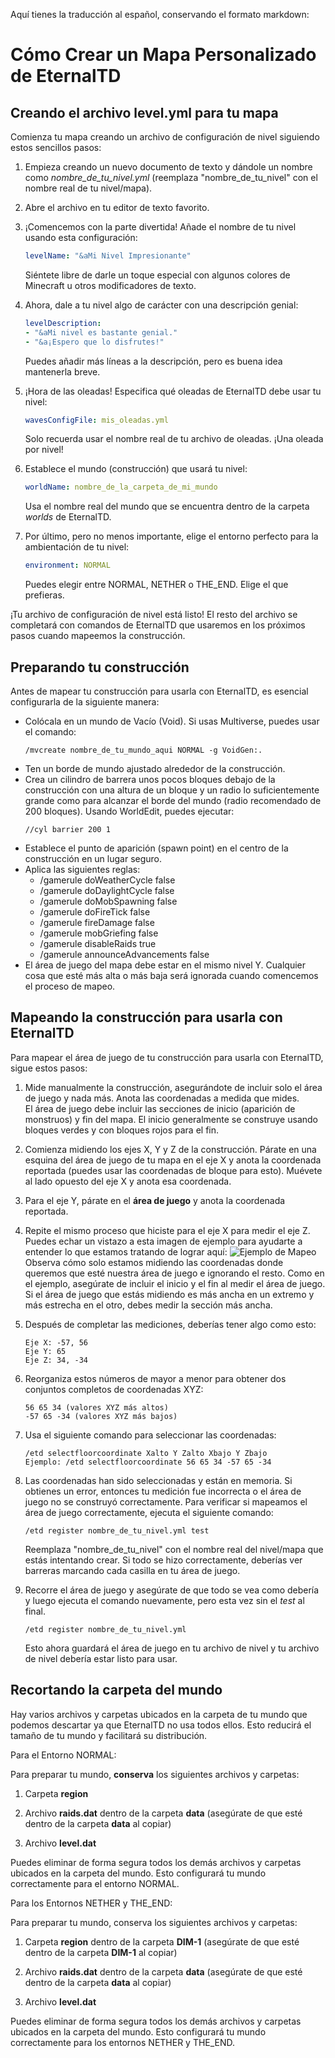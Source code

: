 Aquí tienes la traducción al español, conservando el formato markdown:

# Cómo Crear un Mapa Personalizado de EternalTD

## Creando el archivo level.yml para tu mapa

Comienza tu mapa creando un archivo de configuración de nivel siguiendo estos sencillos pasos:

1.  Empieza creando un nuevo documento de texto y dándole un nombre como *nombre_de_tu_nivel.yml* (reemplaza "nombre_de_tu_nivel" con el nombre real de tu nivel/mapa).

2.  Abre el archivo en tu editor de texto favorito.

3.  ¡Comencemos con la parte divertida! Añade el nombre de tu nivel usando esta configuración:
    ```yaml
    levelName: "&aMi Nivel Impresionante"
    ```
    Siéntete libre de darle un toque especial con algunos colores de Minecraft u otros modificadores de texto.

4.  Ahora, dale a tu nivel algo de carácter con una descripción genial:
    ```yaml
    levelDescription:
    - "&aMi nivel es bastante genial."
    - "&a¡Espero que lo disfrutes!"
    ```
    Puedes añadir más líneas a la descripción, pero es buena idea mantenerla breve.

5.  ¡Hora de las oleadas! Especifica qué oleadas de EternalTD debe usar tu nivel:
    ```yaml
    wavesConfigFile: mis_oleadas.yml
    ```
    Solo recuerda usar el nombre real de tu archivo de oleadas. ¡Una oleada por nivel!

6.  Establece el mundo (construcción) que usará tu nivel:
    ```yaml
    worldName: nombre_de_la_carpeta_de_mi_mundo
    ```
    Usa el nombre real del mundo que se encuentra dentro de la carpeta *worlds* de EternalTD.

7.  Por último, pero no menos importante, elige el entorno perfecto para la ambientación de tu nivel:
    ```yaml
    environment: NORMAL
    ```
    Puedes elegir entre NORMAL, NETHER o THE_END. Elige el que prefieras.

¡Tu archivo de configuración de nivel está listo! El resto del archivo se completará con comandos de EternalTD que usaremos en los próximos pasos cuando mapeemos la construcción.

## Preparando tu construcción
Antes de mapear tu construcción para usarla con EternalTD, es esencial configurarla de la siguiente manera:

-   Colócala en un mundo de Vacío (Void). Si usas Multiverse, puedes usar el comando:
    ```
    /mvcreate nombre_de_tu_mundo_aqui NORMAL -g VoidGen:.
    ```
-   Ten un borde de mundo ajustado alrededor de la construcción.
-   Crea un cilindro de barrera unos pocos bloques debajo de la construcción con una altura de un bloque y un radio lo suficientemente grande como para alcanzar el borde del mundo (radio recomendado de 200 bloques). Usando WorldEdit, puedes ejecutar:
    ```
    //cyl barrier 200 1
    ```
-   Establece el punto de aparición (spawn point) en el centro de la construcción en un lugar seguro.
-   Aplica las siguientes reglas:
    -   /gamerule doWeatherCycle false
    -   /gamerule doDaylightCycle false
    -   /gamerule doMobSpawning false
    -   /gamerule doFireTick false
    -   /gamerule fireDamage false
    -   /gamerule mobGriefing false
    -   /gamerule disableRaids true
    -   /gamerule announceAdvancements false
-   El área de juego del mapa debe estar en el mismo nivel Y. Cualquier cosa que esté más alta o más baja será ignorada cuando comencemos el proceso de mapeo.

## Mapeando la construcción para usarla con EternalTD
Para mapear el área de juego de tu construcción para usarla con EternalTD, sigue estos pasos:

1.  Mide manualmente la construcción, asegurándote de incluir solo el área de juego y nada más. Anota las coordenadas a medida que mides.
    <br>El área de juego debe incluir las secciones de inicio (aparición de monstruos) y fin del mapa. El inicio generalmente se construye usando bloques verdes y con bloques rojos para el fin.

2.  Comienza midiendo los ejes X, Y y Z de la construcción. Párate en una esquina del área de juego de tu mapa en el eje X y anota la coordenada reportada (puedes usar las coordenadas de bloque para esto). Muévete al lado opuesto del eje X y anota esa coordenada.

3.  Para el eje Y, párate en el **área de juego** y anota la coordenada reportada.

4.  Repite el mismo proceso que hiciste para el eje X para medir el eje Z. Puedes echar un vistazo a esta imagen de ejemplo para ayudarte a entender lo que estamos tratando de lograr aquí:
    ![Ejemplo de Mapeo](https://i.imgur.com/IZfh2Nt.jpeg)
    Observa cómo solo estamos midiendo las coordenadas donde queremos que esté nuestra área de juego e ignorando el resto. Como en el ejemplo, asegúrate de incluir el inicio y el fin al medir el área de juego. <br>Si el área de juego que estás midiendo es más ancha en un extremo y más estrecha en el otro, debes medir la sección más ancha.

5.  Después de completar las mediciones, deberías tener algo como esto:
    ```
    Eje X: -57, 56
    Eje Y: 65
    Eje Z: 34, -34
    ```

6.  Reorganiza estos números de mayor a menor para obtener dos conjuntos completos de coordenadas XYZ:
    ```
    56 65 34 (valores XYZ más altos)
    -57 65 -34 (valores XYZ más bajos)
    ```

7.  Usa el siguiente comando para seleccionar las coordenadas:
    ```
    /etd selectfloorcoordinate Xalto Y Zalto Xbajo Y Zbajo
    Ejemplo: /etd selectfloorcoordinate 56 65 34 -57 65 -34
    ```

8.  Las coordenadas han sido seleccionadas y están en memoria. Si obtienes un error, entonces tu medición fue incorrecta o el área de juego no se construyó correctamente. Para verificar si mapeamos el área de juego correctamente, ejecuta el siguiente comando:
    ```
    /etd register nombre_de_tu_nivel.yml test
    ```
    Reemplaza "nombre_de_tu_nivel" con el nombre real del nivel/mapa que estás intentando crear. Si todo se hizo correctamente, deberías ver barreras marcando cada casilla en tu área de juego.

9.  Recorre el área de juego y asegúrate de que todo se vea como debería y luego ejecuta el comando nuevamente, pero esta vez sin el *test* al final.
    ````
    /etd register nombre_de_tu_nivel.yml
    ````
    Esto ahora guardará el área de juego en tu archivo de nivel y tu archivo de nivel debería estar listo para usar.

## Recortando la carpeta del mundo
Hay varios archivos y carpetas ubicados en la carpeta de tu mundo que podemos descartar ya que EternalTD no usa todos ellos. Esto reducirá el tamaño de tu mundo y facilitará su distribución.

Para el Entorno NORMAL:

Para preparar tu mundo, **conserva** los siguientes archivos y carpetas:

1.  Carpeta **region**

2.  Archivo **raids.dat** dentro de la carpeta **data** (asegúrate de que esté dentro de la carpeta **data** al copiar)

3.  Archivo **level.dat**

Puedes eliminar de forma segura todos los demás archivos y carpetas ubicados en la carpeta del mundo. Esto configurará tu mundo correctamente para el entorno NORMAL.

Para los Entornos NETHER y THE_END:

Para preparar tu mundo, conserva los siguientes archivos y carpetas:

1.  Carpeta **region** dentro de la carpeta **DIM-1** (asegúrate de que esté dentro de la carpeta **DIM-1** al copiar)

2.  Archivo **raids.dat** dentro de la carpeta **data** (asegúrate de que esté dentro de la carpeta **data** al copiar)

3.  Archivo **level.dat**

Puedes eliminar de forma segura todos los demás archivos y carpetas ubicados en la carpeta del mundo. Esto configurará tu mundo correctamente para los entornos NETHER y THE_END.